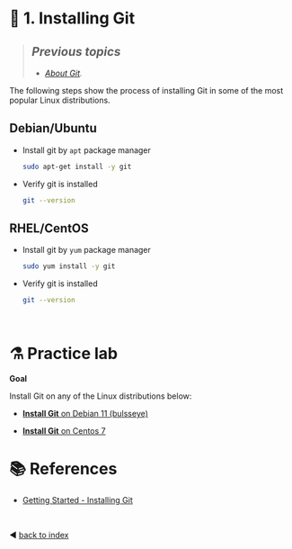 # :book: 1. Installing Git

> ## _Previous topics_
> - _[About Git](../documents/00_about_git.md)._

The following steps show the process of installing Git in some of the most popular Linux distributions.

## Debian/Ubuntu
- Install git by `apt` package manager

  ```bash
  sudo apt-get install -y git
  ```

- Verify git is installed

  ```bash
  git --version
  ```

## RHEL/CentOS

- Install git by `yum` package manager

  ```bash
  sudo yum install -y git
  ```

- Verify git is installed

  ```bash
  git --version
  ```

<br />

# :alembic: Practice lab

**Goal**

Install Git on any of the Linux distributions below:

- [**Install Git** on Debian 11 (bulsseye)](../labs/lab_01_installing_git_on_debian.md)

- [**Install Git** on Centos 7](../labs/lab_02_installing_git_on_centos.md)

# :books: References
- [Getting Started - Installing Git](https://git-scm.com/book/en/v2/Getting-Started-Installing-Git)

<br />

:arrow_backward: [back to index](../README.md)
